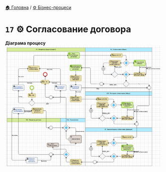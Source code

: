 ﻿[🏠 Головна](../../../README.MD) / [⚙️ Бізнес-процеси](../../README.MD) 

# `17` ⚙️ Согласование договора

**Діаграма процесу**  
![Діаграма процесу](./Pictures/ProcDiagram.png)
